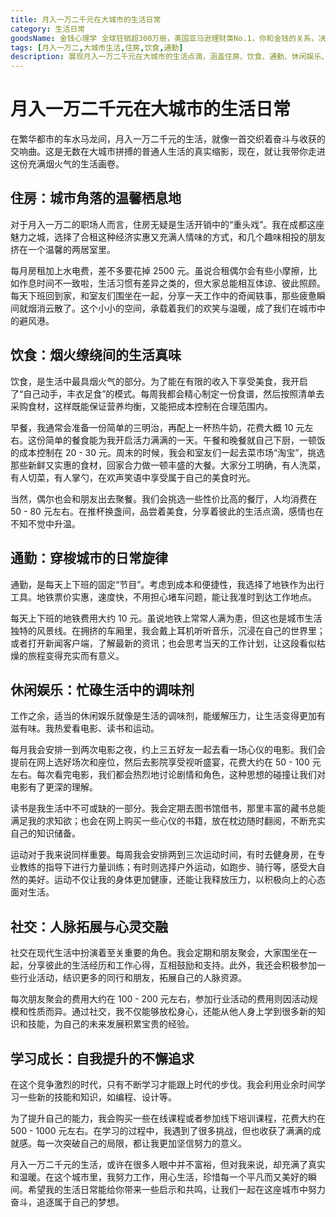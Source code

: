 ```yaml
---
title: 月入一万二千元在大城市的生活日常
category: 生活日常
goodsName: 金钱心理学 全球狂销超300万册，美国亚马逊理财类No.1，你和金钱的关系，决定了财富和你的距离！财务自由指南
tags: [月入一万二,大城市生活,住房,饮食,通勤]
description: 展现月入一万二千元在大城市的生活点滴，涵盖住房、饮食、通勤、休闲娱乐、社交和学习成长等方面，呈现普通人在大城市的真实生活画卷。
---
```

# 月入一万二千元在大城市的生活日常
在繁华都市的车水马龙间，月入一万二千元的生活，就像一首交织着奋斗与收获的交响曲。这是无数在大城市拼搏的普通人生活的真实缩影，现在，就让我带你走进这份充满烟火气的生活画卷。

## 住房：城市角落的温馨栖息地

对于月入一万二的职场人而言，住房无疑是生活开销中的“重头戏”。我在成都这座魅力之城，选择了合租这种经济实惠又充满人情味的方式，和几个趣味相投的朋友挤在一个温馨的两居室里。

每月房租加上水电费，差不多要花掉 2500 元。虽说合租偶尔会有些小摩擦，比如作息时间不一致啦，生活习惯有差异之类的，但大家总能相互体谅、彼此照顾。每天下班回到家，和室友们围坐在一起，分享一天工作中的奇闻轶事，那些疲惫瞬间就烟消云散了。这个小小的空间，承载着我们的欢笑与温暖，成了我们在城市中的避风港。

## 饮食：烟火缭绕间的生活真味

饮食，是生活中最具烟火气的部分。为了能在有限的收入下享受美食，我开启了“自己动手，丰衣足食”的模式。每周我都会精心制定一份食谱，然后按照清单去采购食材，这样既能保证营养均衡，又能把成本控制在合理范围内。

早餐，我通常会准备一份简单的三明治，再配上一杯热牛奶，花费大概 10 元左右。这份简单的餐食能为我开启活力满满的一天。午餐和晚餐就自己下厨，一顿饭的成本控制在 20 - 30 元。周末的时候，我会和室友们一起去菜市场“淘宝”，挑选那些新鲜又实惠的食材，回家合力做一顿丰盛的大餐。大家分工明确，有人洗菜，有人切菜，有人掌勺，在欢声笑语中享受属于自己的美食时光。

当然，偶尔也会和朋友出去聚餐。我们会挑选一些性价比高的餐厅，人均消费在 50 - 80 元左右。在推杯换盏间，品尝着美食，分享着彼此的生活点滴，感情也在不知不觉中升温。

## 通勤：穿梭城市的日常旋律

通勤，是每天上下班的固定“节目”。考虑到成本和便捷性，我选择了地铁作为出行工具。地铁票价实惠，速度快，不用担心堵车问题，能让我准时到达工作地点。

每天上下班的地铁费用大约 10 元。虽说地铁上常常人满为患，但这也是城市生活独特的风景线。在拥挤的车厢里，我会戴上耳机听听音乐，沉浸在自己的世界里；或者打开新闻客户端，了解最新的资讯；也会思考当天的工作计划，让这段看似枯燥的旅程变得充实而有意义。

## 休闲娱乐：忙碌生活中的调味剂

工作之余，适当的休闲娱乐就像是生活的调味剂，能缓解压力，让生活变得更加有滋有味。我热爱看电影、读书和运动。

每月我会安排一到两次电影之夜，约上三五好友一起去看一场心仪的电影。我们会提前在网上选好场次和座位，然后去影院享受视听盛宴，花费大约在 50 - 100 元左右。每次看完电影，我们都会热烈地讨论剧情和角色，这种思想的碰撞让我们对电影有了更深的理解。

读书是我生活中不可或缺的一部分。我会定期去图书馆借书，那里丰富的藏书总能满足我的求知欲；也会在网上购买一些心仪的书籍，放在枕边随时翻阅，不断充实自己的知识储备。

运动对于我来说同样重要。每周我会安排两到三次运动时间，有时去健身房，在专业教练的指导下进行力量训练；有时则选择户外运动，如跑步、骑行等，感受大自然的美好。运动不仅让我的身体更加健康，还能让我释放压力，以积极向上的心态面对生活。

## 社交：人脉拓展与心灵交融

社交在现代生活中扮演着至关重要的角色。我会定期和朋友聚会，大家围坐在一起，分享彼此的生活经历和工作心得，互相鼓励和支持。此外，我还会积极参加一些行业活动，结识更多的同行和朋友，拓展自己的人脉资源。

每次朋友聚会的费用大约在 100 - 200 元左右，参加行业活动的费用则因活动规模和性质而异。通过社交，我不仅能够放松身心，还能从他人身上学到很多新的知识和技能，为自己的未来发展积累宝贵的经验。

## 学习成长：自我提升的不懈追求

在这个竞争激烈的时代，只有不断学习才能跟上时代的步伐。我会利用业余时间学习一些新的技能和知识，如编程、设计等。

为了提升自己的能力，我会购买一些在线课程或者参加线下培训课程，花费大约在 500 - 1000 元左右。在学习的过程中，我遇到了很多挑战，但也收获了满满的成就感。每一次突破自己的局限，都让我更加坚信努力的意义。

月入一万二千元的生活，或许在很多人眼中并不富裕，但对我来说，却充满了真实和温暖。在这个城市里，我努力工作，用心生活，珍惜每一个平凡而又美好的瞬间。希望我的生活日常能给你带来一些启示和共鸣，让我们一起在这座城市中努力奋斗，追逐属于自己的梦想。